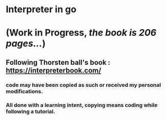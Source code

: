  # Interpreter in go
 
# (Work in Progress, _the book is 206 pages..._)
 
## Following Thorsten ball's book : https://interpreterbook.com/
 
### code may have been copied as such or received my personal modifications.
### All done with a learning intent, copying means coding while following a tutorial.